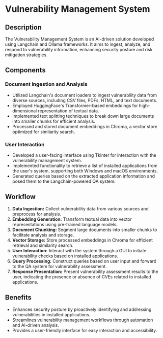 # Vulnerability Management System

## Description
The Vulnerability Management System is an AI-driven solution developed using Langchain and Ollama frameworks. It aims to ingest, analyze, and respond to vulnerability information, enhancing security posture and risk mitigation strategies.

## Components

### Document Ingestion and Analysis
- Utilized Langchain's document loaders to ingest vulnerability data from diverse sources, including CSV files, PDFs, HTML, and text documents.
- Employed HuggingFace's Transformer-based embeddings for high-dimensional representation of textual data.
- Implemented text splitting techniques to break down large documents into smaller chunks for efficient analysis.
- Processed and stored document embeddings in Chroma, a vector store optimized for similarity search.

### User Interaction
- Developed a user-facing interface using Tkinter for interaction with the vulnerability management system.
- Implemented functionality to retrieve a list of installed applications from the user's system, supporting both Windows and macOS environments.
- Generated queries based on the extracted application information and posed them to the Langchain-powered QA system.

## Workflow
1. **Data Ingestion:** Collect vulnerability data from various sources and preprocess for analysis.
2. **Embedding Generation:** Transform textual data into vector representations using pre-trained language models.
3. **Document Chunking:** Segment large documents into smaller chunks to facilitate analysis and storage.
4. **Vector Storage:** Store processed embeddings in Chroma for efficient retrieval and similarity search.
5. **User Interaction:** Interact with the system through a GUI to initiate vulnerability checks based on installed applications.
6. **Query Processing:** Construct queries based on user input and forward to the QA system for vulnerability assessment.
7. **Response Presentation:** Present vulnerability assessment results to the user, indicating the presence or absence of CVEs related to installed applications.

## Benefits
- Enhances security posture by proactively identifying and addressing vulnerabilities in installed applications.
- Streamlines vulnerability management workflows through automation and AI-driven analysis.
- Provides a user-friendly interface for easy interaction and accessibility.
